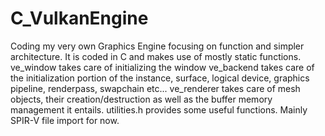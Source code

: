# C_VulkanEngine
Coding my very own Graphics Engine focusing on function and simpler architecture. It is coded in C and makes use of mostly static functions.
ve_window takes care of initializing the window
ve_backend takes care of the initialization portion of the instance, surface, logical device, graphics pipeline, renderpass, swapchain etc...
ve_renderer takes care of mesh objects, their creation/destruction as well as the buffer memory management it entails.
utilities.h provides some useful functions. Mainly SPIR-V file import for now.
